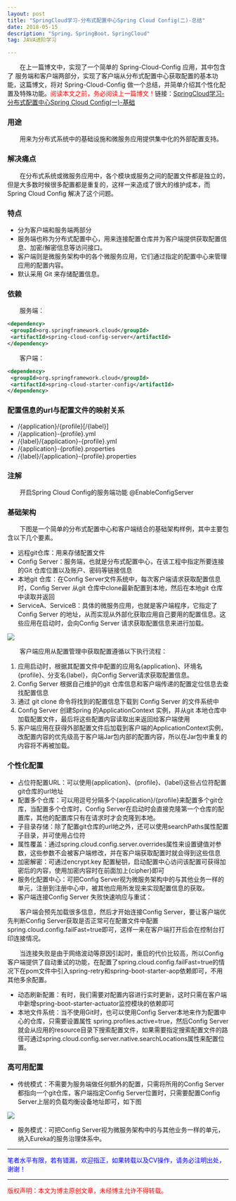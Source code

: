 ```yaml
---
layout: post
title: "SpringCloud学习-分布式配置中心Spring Cloud Config(二)-总结"
date: 2018-05-15
description: "Spring，SpringBoot，SpringCloud"
tag: JAVA进阶学习

---
```


&emsp;&emsp;在上一篇博文中，实现了一个简单的 Spring-Cloud-Config 应用，其中包含了
服务端和客户端两部分，实现了客户端从分布式配置中心获取配置的基本功能，这篇博文，将对
Spring-Cloud-Config 做一个总结，并简单介绍其个性化配置及特殊功能。<font color="red">阅读本文之前，务必阅读上一篇博文！</font>链接：[SpringCloud学习-分布式配置中心Spring Cloud Config(一)-基础](https://madridseven.github.io/2018/01/SpringCloud%E5%AD%A6%E4%B9%A0-%E5%88%86%E5%B8%83%E5%BC%8F%E9%85%8D%E7%BD%AE%E4%B8%AD%E5%BF%83Spring-Cloud-Config/)

### 用途

&emsp;&emsp;用来为分布式系统中的基础设施和微服务应用提供集中化的外部配置支持。

### 解决痛点

&emsp;&emsp;在分布式系统或微服务应用中，各个模块或服务之间的配置文件都是独立的，但是大多数时候很多配置都是重复的，这样一来造成了很大的维护成本，而Spring Cloud Config 解决了这个问题。

### 特点

- 分为客户端和服务端两部分
- 服务端也称为分布式配置中心，用来连接配置仓库并为客户端提供获取配置信息、加密/解密信息等访问接口。
- 客户端则是微服务架构中的各个微服务应用，它们通过指定的配置中心来管理应用的配置内容。
- 默认采用 Git 来存储配置信息。

### 依赖

&emsp;&emsp;服务端：
```xml
<dependency>
 <groupId>org.springframework.cloud</groupId>
 <artifactId>spring-cloud-config-server</artifactId>
</dependency>
```
&emsp;&emsp;客户端：
```xml
<dependency>
 <groupId>org.springframework.cloud</groupId>
 <artifactId>spring-cloud-starter-config</artifactId>
</dependency>
```

### 配置信息的url与配置文件的映射关系

-	/{application}/{profile}[/{label}]
-	/{application}-{profile}.yml
-	/{label}/{application}-{profile}.yml
-	/{application}-{profile}.properties
-	/{label}/{application}-{profile}.properties

### 注解

&emsp;&emsp;开启Spring Cloud Config的服务端功能 @EnableConfigServer

### 基础架构

&emsp;&emsp;下图是一个简单的分布式配置中心和客户端结合的基础架构样例，其中主要包含以下几个要素。

-	远程git仓库：用来存储配置文件
-	Config Server：服务端，也就是分布式配置中心，在该工程中指定所要连接的Git 仓库位置以及账户、密码等链接信息
-	本地git 仓库：在Config Server文件系统中，每次客户端请求获取配置信息时，Config Server 从git 仓库中clone最新配置到本地，然后在本地git 仓库中读取并返回
-	ServiceA、ServiceB：具体的微服务应用，也就是客户端程序，它指定了Config Server 的地址，从而实现从外部化获取应用自己要用的配置信息。这些应用在启动时，会向Config Server 请求获取配置信息来进行加载。

![](http://ww1.sinaimg.cn/large/006CsMmSgy1fn980xpcglj30eq08edgs.jpg)

&emsp;&emsp;客户端应用从配置管理中获取配置遵循以下执行流程：

1.	应用启动时，根据其配置文件中配置的应用名{application}、环境名{profile}、分支名{label}，向Config Server请求获取配置信息。
2.	Config Server 根据自己维护的git 仓库信息和客户端传递的配置定位信息去查找配置信息
3.	通过 git clone 命令将找到的配置信息下载到 Config Server 的文件系统中
4.	Config Server 创建Spring 的ApplicationContext 实例，并从git 本地仓库中加载配置文件，最后将这些配置内容读取出来返回给客户端使用
5.	客户端应用在获得外部配置文件后加载到客户端的ApplicationContext实例，改配置内容的优先级高于客户端Jar包内部的配置内容，所以在Jar包中重复的内容将不再被加载。

### 个性化配置

-	占位符配置URL：可以使用{application}、{profile}、{label}这些占位符配置git仓库的url地址
-	配置多个仓库：可以用逗号分隔多个{application}/{profile}来配置多个git仓库，当配置多个仓库时，Config Server在启动时会直接克隆第一个仓库的配置库，其他的配置库只有在请求时才会克隆到本地。
-	子目录存储：除了配置git仓库的url地之外，还可以使用searchPaths属性配置子目录，并可使用占位符
-	属性覆盖：通过spring.cloud.config.server.overrides属性来设置键值对参数，这些参数不会被客户端修改，并在客户端获取配置时就会得到这些信息
-	加密解密：可通过encrypt.key 配置秘钥，启动配置中心访问该配置可获得加密后的内容，使用加密内容时在前面加上{cipher}即可
-	服务化配置中心：可把Config Server视为微服务架构中的与其他业务一样的单元，注册到注册中心中，被其他应用所发现来实现配置信息的获取。
-	客户端连接Config Server 失败快速响应与重试：

&emsp;&emsp;客户端会预先加载很多信息，然后才开始连接Config Server，要让客户端优先判断Config Server获取是否正常可在配置文件中配置 spring.cloud.config.failFast=true即可，这样一来在客户端打开后会在控制台打印连接情况。

&emsp;&emsp;当连接失败是由于网络波动等原因引起时，重启的代价比较高，所以Config客户端提供了自动重试的功能，在配置了spring.cloud.config.failFast=true的情况下在pom文件中引入spring-retry和spring-boot-starter-aop依赖即可，不用其他多余配置。

-	动态刷新配置：有时，我们需要对配置内容进行实时更新，这时只需在客户端中新增spring-boot-starter-actuator监控模块的依赖即可
-	本地文件系统：当不使用Git时，也可以使用Config Server本地来作为配置中心的仓库，只需要设置属性 spring.profiles.active=true，然后Config Server就会从应用的resource目录下搜索配置文件，如果需要指定搜索配置文件的路径可通过spring.cloud.config.server.native.searchLocations属性来配置位置。

### 高可用配置

-	传统模式：不需要为服务端做任何额外的配置，只需将所用的Config Server都指向一个git仓库，客户端指定Config Server位置时，只需要配置Config Server上层的负载均衡设备地址即可，如下图

![](http://ww1.sinaimg.cn/large/006CsMmSgy1fn985cmwnmj30fi09jdgv.jpg)

-	服务模式：可把Config Server视为微服务架构中的与其他业务一样的单元，纳入Eureka的服务治理体系中。

----------
<font color="blue">笔者水平有限，若有错漏，欢迎指正，如果转载以及CV操作，请务必注明出处，谢谢！</font>


----------


<font color="red">版权声明：本文为博主原创文章，未经博主允许不得转载。</font>
